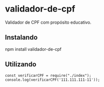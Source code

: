# validador-de-cpf

Validador de CPF com propósito educativo.

## Instalando

npm install validador-de-cpf

## Utilizando

```
const verificarCPF = require("./index");
console.log(verificarCPF('111.111.111-11'));
```
